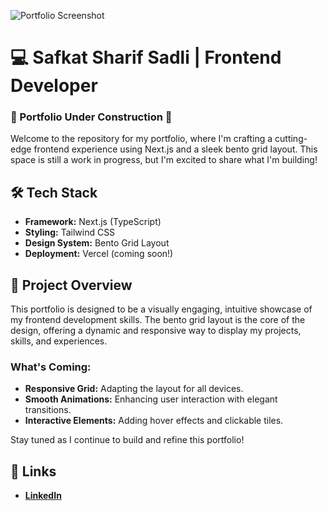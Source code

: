 ![Portfolio Screenshot](https://ibb.co/rsYzzFC)

# 💻 Safkat Sharif Sadli | Frontend Developer

### 🚧 Portfolio Under Construction 🚧

Welcome to the repository for my portfolio, where I'm crafting a cutting-edge frontend experience using Next.js and a sleek bento grid layout. This space is still a work in progress, but I'm excited to share what I'm building!

## 🛠 Tech Stack

- **Framework:** Next.js (TypeScript)
- **Styling:** Tailwind CSS
- **Design System:** Bento Grid Layout
- **Deployment:** Vercel (coming soon!)

## 🚀 Project Overview

This portfolio is designed to be a visually engaging, intuitive showcase of my frontend development skills. The bento grid layout is the core of the design, offering a dynamic and responsive way to display my projects, skills, and experiences.

### What's Coming:

- **Responsive Grid:** Adapting the layout for all devices.
- **Smooth Animations:** Enhancing user interaction with elegant transitions.
- **Interactive Elements:** Adding hover effects and clickable tiles.

Stay tuned as I continue to build and refine this portfolio!

## 🔗 Links

- **[LinkedIn](https://www.linkedin.com/in/safkat-sharif-sadli/)**

